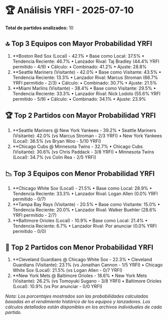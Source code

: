 # 🏆 Análisis YRFI - 2025-07-10

**Total de partidos analizados:** 10

## 🔝 Top 3 Equipos con Mayor Probabilidad YRFI
1. **Boston Red Sox (Local) - 42.1%
   • Base como Local: 37.5%
   • Tendencia Reciente: 46.7%
   • Lanzador Rival: Taj Bradley (44.4% YRFI permitido - 4/9)
   • Cálculo:
     • Combinado: 41.2%
     • Ajuste: 28.8%
2. **Seattle Mariners (Visitante) - 42.0%
   • Base como Visitante: 43.5%
   • Tendencia Reciente: 13.3%
   • Lanzador Rival: Marcus Stroman (66.7% YRFI permitido - 2/3)
   • Cálculo:
     • Combinado: 30.7%
     • Ajuste: 21.5%
3. **Miami Marlins (Visitante) - 38.4%
   • Base como Visitante: 29.5%
   • Tendencia Reciente: 33.3%
   • Lanzador Rival: Nick Lodolo (55.6% YRFI permitido - 5/9)
   • Cálculo:
     • Combinado: 34.1%
     • Ajuste: 23.9%

## 🏆 Top 2 Partidos con Mayor Probabilidad YRFI
1. **Seattle Mariners @ New York Yankees - 39.2%
   • Seattle Mariners (Visitante): 42.0% (vs Marcus Stroman - 2/3 YRFI)
   • New York Yankees (Local): 36.5% (vs Bryan Woo - 5/10 YRFI)
2. **Chicago Cubs @ Minnesota Twins - 32.7%
   • Chicago Cubs (Visitante): 30.6% (vs Chris Paddack - 3/8 YRFI)
   • Minnesota Twins (Local): 34.7% (vs Colin Rea - 2/5 YRFI)

## 📉 Top 3 Equipos con Menor Probabilidad YRFI
1. **Chicago White Sox (Local) - 21.5%
   • Base como Local: 28.9%
   • Tendencia Reciente: 33.3%
   • Lanzador Rival: Logan Allen (0.0% YRFI permitido - 0/7)
2. **Tampa Bay Rays (Visitante) - 20.5%
   • Base como Visitante: 15.0%
   • Tendencia Reciente: 20.0%
   • Lanzador Rival: Walker Buehler (28.6% YRFI permitido - 2/7)
3. **Baltimore Orioles (Local) - 10.9%
   • Base como Local: 21.4%
   • Tendencia Reciente: 6.7%
   • Lanzador Rival: Por anunciar (0.0% YRFI permitido - 0/0)

## 🚫 Top 2 Partidos con Menor Probabilidad YRFI
1. **Cleveland Guardians @ Chicago White Sox - 22.3%
   • Cleveland Guardians (Visitante): 23.1% (vs Jonathan Cannon - 1/5 YRFI)
   • Chicago White Sox (Local): 21.5% (vs Logan Allen - 0/7 YRFI)
2. **New York Mets @ Baltimore Orioles - 18.6%
   • New York Mets (Visitante): 26.2% (vs Tomoyuki Sugano - 3/8 YRFI)
   • Baltimore Orioles (Local): 10.9% (vs Por anunciar - 0/0 YRFI)

*Nota: Los porcentajes mostrados son las probabilidades calculadas basadas en el rendimiento histórico de los equipos y lanzadores. Los cálculos detallados están disponibles en los archivos individuales de cada partido.*